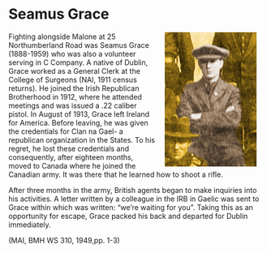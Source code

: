 # Seamus Grace

<img hspace="15px" src="../media/Seamus_Grace.jpeg" style="float:right"
width="181"/>

Fighting alongside Malone at 25 Northumberland Road was Seamus Grace (1888-1959)
who was also a volunteer serving in C Company. A native of Dublin, Grace worked
as a General Clerk at the College of Surgeons (NAI, 1911 census returns). He
joined the Irish Republican Brotherhood in 1912, where he attended meetings and
was issued a .22 caliber pistol. In August of 1913, Grace left Ireland for
America. Before leaving, he was given the credentials for Clan na Gael- a
republican organization in the States. To his regret, he lost these credentials
and consequently, after eighteen months, moved to Canada where he joined the
Canadian army. It was there that he learned how to shoot a rifle. 

After three months in the army, British agents began to make inquiries into his
activities. A letter written by a colleague in the IRB in Gaelic was sent to
Grace within which was written: “we’re waiting for you”. Taking this as an
opportunity for escape, Grace packed his back and departed for Dublin
immediately.

(MAI, BMH WS 310, 1949,pp. 1-3)

